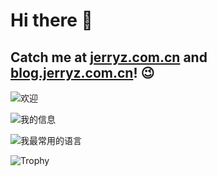 # Hi there 👋

## Catch me at [jerryz.com.cn](https://jerryz.com.cn) and [blog.jerryz.com.cn](https://blog.jerryz.com.cn)! 😉

![欢迎](https://card.jerryz.com.cn/white)

![我的信息](https://github-readme-stats.vercel.app/api?username=YangguangZhou&show_icons=true&include_all_commits=true)

![我最常用的语言](https://github-readme-stats.vercel.app/api/top-langs/?username=YangguangZhou&layout=compact)

![Trophy](https://github-profile-trophy.vercel.app/?username=YangguangZhou)

<!--
**YangguangZhou/YangguangZhou** is a ✨ _special_ ✨ repository because its `README.md` (this file) appears on your GitHub profile.

Here are some ideas to get you started:

- 🔭 I’m currently working on ...
- 🌱 I’m currently learning ...
- 👯 I’m looking to collaborate on ...
- 🤔 I’m looking for help with ...
- 💬 Ask me about ...
- 📫 How to reach me: ...
- 😄 Pronouns: ...
- ⚡ Fun fact: ...
-->
